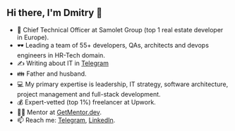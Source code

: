 ## Hi there, I'm Dmitry 👋

- 🔭 Chief Technical Officer at Samolet Group (top 1 real estate developer in Europe).
- 🕶️ Leading a team of 55+ developers, QAs, architects and devops engineers in HR-Tech domain.
- ✍️ Writing about IT in [Telegram](https://t.me/myengineeringnotes)
- 👪 Father and husband.
- 💻 My primary expertise is leadership, IT strategy, software architecture, project management and full-stack development.
- 💰 Expert-vetted (top 1%) freelancer at Upwork.
- 👨‍🎓 Mentor at [GetMentor.dev](https://getmentor.dev/mentor/dmitriy-astrikov-3577).
- 📫 Reach me: [Telegram](https://t.me/dastrikov), [LinkedIn](https://www.linkedin.com/in/dastrikov/).

